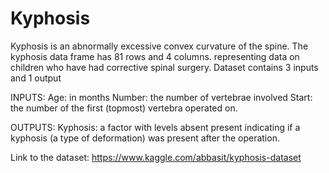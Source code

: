# Kyphosis
 Kyphosis is an abnormally excessive convex curvature of the spine. The kyphosis data frame has 81 rows and 4 columns. representing data on children who have had corrective spinal surgery. Dataset contains 3 inputs and 1 output


INPUTS: 
Age: in months
Number: the number of vertebrae involved
Start: the number of the first (topmost) vertebra operated on.

OUTPUTS:
Kyphosis: a factor with levels absent present indicating if a kyphosis (a type of deformation) was present after the operation.

Link to the dataset: https://www.kaggle.com/abbasit/kyphosis-dataset

